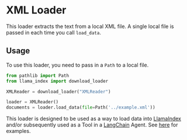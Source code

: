 # XML Loader

This loader extracts the text from a local XML file. A single local file is passed in each time you call `load_data`.

## Usage

To use this loader, you need to pass in a `Path` to a local file.

```python
from pathlib import Path
from llama_index import download_loader

XMLReader = download_loader("XMLReader")

loader = XMLReader()
documents = loader.load_data(file=Path('../example.xml'))
```

This loader is designed to be used as a way to load data into [LlamaIndex](https://github.com/run-llama/llama_index/tree/main/llama_index) and/or subsequently used as a Tool in a [LangChain](https://github.com/hwchase17/langchain) Agent. See [here](https://github.com/run-llama/llama-hub/tree/main/llama_hub) for examples.